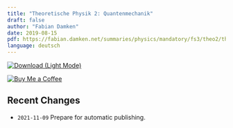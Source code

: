 ```yaml
---
title: "Theoretische Physik 2: Quantenmechanik"
draft: false
author: "Fabian Damken"
date: 2019-08-15
pdf: https://fabian.damken.net/summaries/physics/mandatory/fs3/theo2/theo2-summary.pdf
language: deutsch
---
```


[![Download (Light Mode)](/download.png)](theo2-summary.pdf)


[![Buy Me a Coffee](/kofi.png)](https://ko-fi.com/fdamken)

## Recent Changes
- `2021-11-09` Prepare for automatic publishing.
